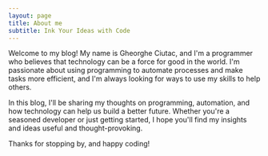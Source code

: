 ```yaml
---
layout: page
title: About me
subtitle: Ink Your Ideas with Code
---
```


Welcome to my blog! My name is Gheorghe Ciutac, and I'm a programmer who believes that technology can be a force for good in the world.
I'm passionate about using programming to automate processes and make tasks more efficient, and I'm always looking for ways to use my skills to help others.

In this blog, I'll be sharing my thoughts on programming, automation, and how technology can help us build a better future.
Whether you're a seasoned developer or just getting started, I hope you'll find my insights and ideas useful and thought-provoking.

Thanks for stopping by, and happy coding!
